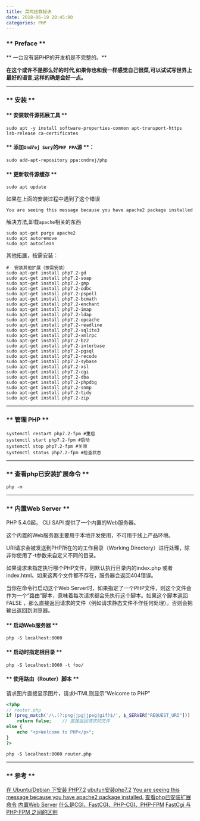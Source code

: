 ```yaml
---
title: 菜鸡拯救秘诀
date: 2018-06-19 20:45:00
categories: PHP
---
```


### ** Preface **

<span class="under0">** 一台没有装PHP的开发机是不完整的。**</span>

<span class="under0">**在这个或许不是那么好的时代,如果你也和我一样感觉自己很菜,可以试试写世界上最好的语言,这样的确是会好一点。**</span>

*****************************

### ** 安装 **

#### ** 安装软件源拓展工具 **

```shell
sudo apt -y install software-properties-common apt-transport-https lsb-release ca-certificates
```
#### ** 添加` Ondřej Surý `的` PHP PPA `源 **：

```shell
sudo add-apt-repository ppa:ondrej/php
```
#### ** 更新软件源缓存 **

```shell
sudo apt update
```

如果在上面的安装过程中遇到了这个错误

`You are seeing this message because you have apache2 package installed`

解决方法,卸载`apache`相关的东西

```shell
sudo apt-get purge apache2
sudo apt autoremove
sudo apt autoclean
```

其他拓展，按需安装：

```shell
#  安装其他扩展（按需安装）
sudo apt-get install php7.2-gd
sudo apt-get install php7.2-soap
sudo apt-get install php7.2-gmp    
sudo apt-get install php7.2-odbc       
sudo apt-get install php7.2-pspell     
sudo apt-get install php7.2-bcmath   
sudo apt-get install php7.2-enchant    
sudo apt-get install php7.2-imap       
sudo apt-get install php7.2-ldap       
sudo apt-get install php7.2-opcache
sudo apt-get install php7.2-readline   
sudo apt-get install php7.2-sqlite3    
sudo apt-get install php7.2-xmlrpc
sudo apt-get install php7.2-bz2
sudo apt-get install php7.2-interbase
sudo apt-get install php7.2-pgsql      
sudo apt-get install php7.2-recode     
sudo apt-get install php7.2-sybase     
sudo apt-get install php7.2-xsl
sudo apt-get install php7.2-cgi        
sudo apt-get install php7.2-dba 
sudo apt-get install php7.2-phpdbg     
sudo apt-get install php7.2-snmp       
sudo apt-get install php7.2-tidy       
sudo apt-get install php7.2-zip
```

***********************
### ** 管理 PHP **

```regexp
systemctl restart php7.2-fpm #重启
systemctl start php7.2-fpm #启动
systemctl stop php7.2-fpm #关闭
systemctl status php7.2-fpm #检查状态
```


***********************

### ** 查看php已安装扩展命令 **

```regexp
php -m
```

*********************

### ** 内置Web Server **

PHP 5.4.0起， CLI SAPI 提供了一个内置的Web服务器。

这个内置的Web服务器主要用于本地开发使用，不可用于线上产品环境。

URI请求会被发送到PHP所在的的工作目录（Working Directory）进行处理，除非你使用了-t参数来自定义不同的目录。

如果请求未指定执行哪个PHP文件，则默认执行目录内的index.php 或者 index.html。如果这两个文件都不存在，服务器会返回404错误。

当你在命令行启动这个Web Server时，如果指定了一个PHP文件，则这个文件会作为一个“路由”脚本，意味着每次请求都会先执行这个脚本。如果这个脚本返回 FALSE ，那么直接返回请求的文件（例如请求静态文件不作任何处理）。否则会把输出返回到浏览器。

#### ** 启动Web服务器 **

```regexp
php -S localhost:8000
```

#### ** 启动时指定根目录 **

```regexp
php -S localhost:8000 -t foo/
```

#### ** 使用路由（Router）脚本 **

请求图片直接显示图片，请求HTML则显示“Welcome to PHP”

```php
<?php
// router.php
if (preg_match('/\.(?:png|jpg|jpeg|gif)$/', $_SERVER["REQUEST_URI"]))
    return false;    // 直接返回请求的文件
else { 
    echo "<p>Welcome to PHP</p>";
}
?>
```
```regexp
php -S localhost:8000 router.php
```

*****************************

### ** 参考 **

[在 Ubuntu/Debian 下安装 PHP7.2](https://www.mf8.biz/debian-install-php7-2/)
[ubutun安装php7.2](https://blog.csdn.net/zhezhebie/article/details/79939843)
[You are seeing this message because you have apache2 package installed.](https://blog.csdn.net/zhezhebie/article/details/79940324)
[查看php已安装扩展命令](https://blog.csdn.net/qdujunjie/article/details/11559883)
[内置Web Server](http://php.net/manual/zh/features.commandline.webserver.php)
[什么是CGI、FastCGI、PHP-CGI、PHP-FPM](https://segmentfault.com/a/1190000009066688)
[FastCgi 与 PHP-FPM 之间的区别](https://segmentfault.com/q/1010000000256516)
